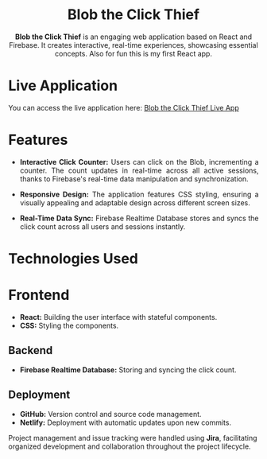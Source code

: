 <div align="center">

# Blob the Click Thief


**Blob the Click Thief** is an engaging web application based on React and Firebase. It creates interactive, real-time experiences, showcasing essential concepts. Also for fun this is my first React app.

</div>

# Live Application

You can access the live application here: [Blob the Click Thief Live App](https://66354867c262825199e888a2--magenta-liger-6ddc3d.netlify.app/)

# Features

<div align="justify">

- **Interactive Click Counter:** Users can click on the Blob, incrementing a counter. The count updates in real-time across all active sessions, thanks to Firebase's real-time data manipulation and synchronization.

- **Responsive Design:** The application features CSS styling, ensuring a visually appealing and adaptable design across different screen sizes.

- **Real-Time Data Sync:** Firebase Realtime Database stores and syncs the click count across all users and sessions instantly.

</div>

# Technologies Used

# Frontend

- **React:** Building the user interface with stateful components.
- **CSS:** Styling the components.

## Backend

- **Firebase Realtime Database:** Storing and syncing the click count.

## Deployment

- **GitHub:** Version control and source code management.
- **Netlify:** Deployment with automatic updates upon new commits.

Project management and issue tracking were handled using **Jira**, facilitating organized development and collaboration throughout the project lifecycle.